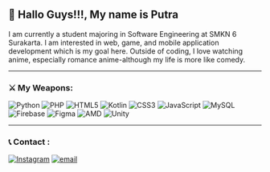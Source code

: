 ## 🐌 Hallo Guys!!!, My name is Putra

I am currently a student majoring in Software Engineering at SMKN 6 Surakarta. I am interested in web, game, and mobile application development which is my goal here. Outside of coding, I love watching anime, especially romance anime-although my life is more like comedy.

---

### ⚔️ My Weapons:
![Python](https://img.shields.io/badge/python-3670A0?style=for-the-badge&logo=python&logoColor=ffdd54) ![PHP](https://img.shields.io/badge/php-%23777BB4.svg?style=for-the-badge&logo=php&logoColor=white) ![HTML5](https://img.shields.io/badge/html5-%23E34F26.svg?style=for-the-badge&logo=html5&logoColor=white) ![Kotlin](https://img.shields.io/badge/kotlin-%237F52FF.svg?style=for-the-badge&logo=kotlin&logoColor=white) ![CSS3](https://img.shields.io/badge/css3-%231572B6.svg?style=for-the-badge&logo=css3&logoColor=white) ![JavaScript](https://img.shields.io/badge/javascript-%23323330.svg?style=for-the-badge&logo=javascript&logoColor=%23F7DF1E) ![MySQL](https://img.shields.io/badge/mysql-4479A1.svg?style=for-the-badge&logo=mysql&logoColor=white) ![Firebase](https://img.shields.io/badge/firebase-a08021?style=for-the-badge&logo=firebase&logoColor=ffcd34) ![Figma](https://img.shields.io/badge/figma-%23F24E1E.svg?style=for-the-badge&logo=figma&logoColor=white) ![AMD](https://img.shields.io/badge/AMD-%23000000.svg?style=for-the-badge&logo=amd&logoColor=white) ![Unity](https://img.shields.io/badge/unity-%23000000.svg?style=for-the-badge&logo=unity&logoColor=white)

---

### 📞 Contact :
[![Instagram](https://img.shields.io/badge/Instagram-%23E4405F.svg?logo=Instagram&logoColor=white)](https://instagram.com/p_ajasih_) [![email](https://img.shields.io/badge/Email-D14836?logo=gmail&logoColor=white)](mailto:blajarbg@gmail.com) 

<!-- Proudly created with GPRM ( https://gprm.itsvg.in ) -->
